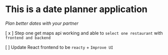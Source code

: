 # This is a date planner application

_Plan better dates with your partner_

[ x ] Step one get maps api working and able to `select one restaurant` with `frontend and backend`

[   ] Update React frontend to be `reacty` + `Improve UI`
